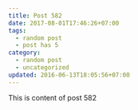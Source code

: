 ```yaml
---
title: Post 582
date: 2017-08-01T17:46:26+07:00
tags:
  - random post
  - post has 5
category:
  - random post
  - uncategorized
updated: 2016-06-13T18:05:56+07:00
---
```

This is content of post 582